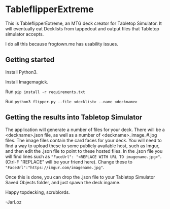 # TableflipperExtreme
This is TableflipperExtreme, an MTG deck creator for Tabletop Simulator. It will eventually eat Decklists from tappedout and output files that Tabletop simulator accepts.

I do all this because frogtown.me has usability issues.

## Getting started

Install Python3.

Install Imagemagick.

Run `pip install -r requirements.txt`

Run `python3 flipper.py --file <decklist> --name <deckname>`

## Getting the results into Tabletop Simulator

The application will generate a number of files for your deck. There will be a \<deckname\>.json file, as well as a number of \<deckname\>\_image\_#.jpg files. The image files contain the card faces for your deck. You will need to find a way to upload these to some publicly available host, such as Imgur, and then edit the .json file to point to these hosted files. In the .json file you will find lines such as `"FaceUrl": "<REPLACE WITH URL TO imagename.jpg>"`. (Ctrl-F "REPLACE" will be your friend here). Change these to `"FaceUrl":"https://imgur.com/imagename.jpg"`.

Once this is done, you can drop the .json file to your Tabletop Simulator Saved Objects folder, and just spawn the deck ingame.

Happy topdecking, scrublords.

-JarLoz
